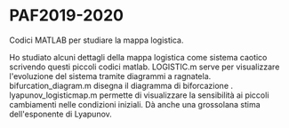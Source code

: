 # PAF2019-2020
Codici MATLAB per studiare la mappa logistica.

Ho studiato alcuni dettagli della mappa logistica come sistema caotico scrivendo questi piccoli codici matlab.
LOGISTIC.m serve per visualizzare l'evoluzione del sistema tramite diagrammi a ragnatela.
bifurcation_diagram.m disegna il diagramma di biforcazione .
lyapunov_logisticmap.m permette di visualizzare la sensibilità ai piccoli cambiamenti nelle condizioni iniziali. Dà anche una grossolana stima dell'esponente di Lyapunov.


